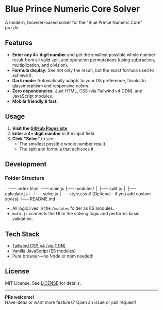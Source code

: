 # Blue Prince Numeric Core Solver

A modern, browser-based solver for the "Blue Prince Numeric Core" puzzle.

<!-- ![Screenshot](screenshot.png) -->
<!-- (Uncomment and add a screenshot if desired) -->

## Features

- **Enter any 4+ digit number** and get the smallest possible whole number result from all valid split and operation permutations (using subtraction, multiplication, and division).
- **Formula display:** See not only the result, but the exact formula used to achieve it.
- **Dark mode:** Automatically adapts to your OS preference, thanks to glassmorphism and responsive colors.
- **Zero dependencies:** Just HTML, CSS (via Tailwind v4 CDN), and JavaScript modules.
- **Mobile friendly & fast.**

## Usage

1. **Visit the [GitHub Pages site](https://blhylton.github.io//)**
2. **Enter a 4+ digit number** in the input field.
3. **Click "Solve"** to see:
   - The smallest possible whole number result.
   - The split and formula that achieves it.

## Development

### Folder Structure
.
├── index.html
├── main.js
├── modules/
│ ├── split.js
│ ├── calculate.js
│ └── solve.js
├── style.css # (Optional - if you add custom styles)
└── README.md


- All logic lives in the `/modules` folder as ES modules.
- `main.js` connects the UI to the solving logic and performs basic validation.

## Tech Stack

- [Tailwind CSS v4 (via CDN)](https://tailwindcss.com/)
- Vanilla JavaScript (ES modules)
- Pure browser—no Node or npm needed!

## License

MIT License. See [LICENSE](LICENSE) for details.

---

**PRs welcome!**  
Have ideas or want more features? Open an issue or pull request!
